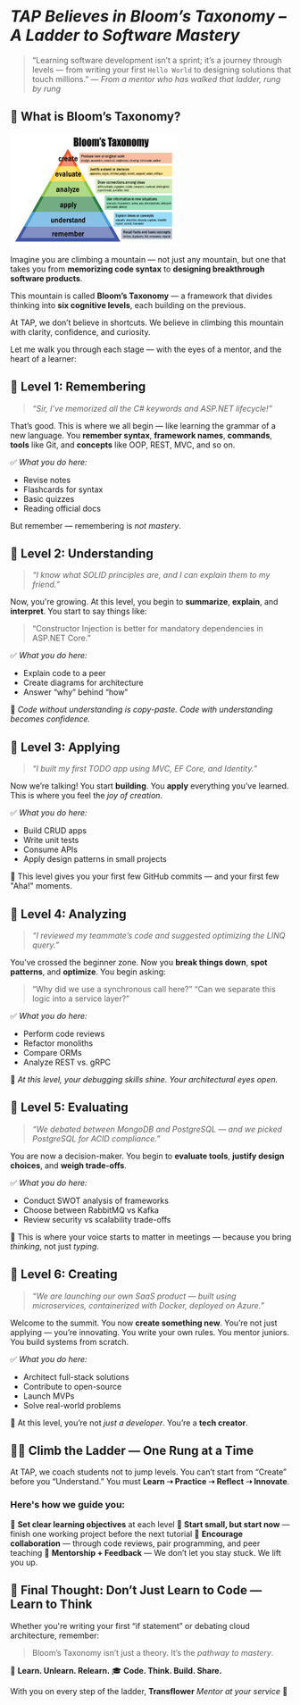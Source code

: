 
# *TAP Believes in Bloom’s Taxonomy – A Ladder to Software Mastery*

> “Learning software development isn’t a sprint; it’s a journey through levels — from writing your first `Hello World` to designing solutions that touch millions.”
> — *From a mentor who has walked that ladder, rung by rung*

## 🧠 What is Bloom’s Taxonomy?

<img src="/images/blooms-taxonomy.webp" width="300" height="200" />

Imagine you are climbing a mountain — not just any mountain, but one that takes you from **memorizing code syntax** to **designing breakthrough software products**.

This mountain is called **Bloom’s Taxonomy** — a framework that divides thinking into **six cognitive levels**, each building on the previous.

At TAP, we don’t believe in shortcuts. We believe in climbing this mountain with clarity, confidence, and curiosity.

Let me walk you through each stage — with the eyes of a mentor, and the heart of a learner:

## 🔹 Level 1: **Remembering**

> *“Sir, I’ve memorized all the C# keywords and ASP.NET lifecycle!”*

That’s good. This is where we all begin — like learning the grammar of a new language.
You **remember syntax**, **framework names**, **commands**, **tools** like Git, and **concepts** like OOP, REST, MVC, and so on.

✅ *What you do here:*

* Revise notes
* Flashcards for syntax
* Basic quizzes
* Reading official docs

But remember — remembering is *not mastery*.

## 🔹 Level 2: **Understanding**

> *“I know what SOLID principles are, and I can explain them to my friend.”*

Now, you're growing. At this level, you begin to **summarize**, **explain**, and **interpret**.
You start to say things like:

> “Constructor Injection is better for mandatory dependencies in ASP.NET Core.”

✅ *What you do here:*

* Explain code to a peer
* Create diagrams for architecture
* Answer “why” behind “how”

🔁 *Code without understanding is copy-paste. Code with understanding becomes confidence.*

## 🔹 Level 3: **Applying**

> *“I built my first TODO app using MVC, EF Core, and Identity.”*

Now we’re talking! You start **building**. You **apply** everything you’ve learned.
This is where you feel the *joy of creation*.

✅ *What you do here:*

* Build CRUD apps
* Write unit tests
* Consume APIs
* Apply design patterns in small projects

🎯 This level gives you your first few GitHub commits — and your first few "Aha!" moments.

## 🔹 Level 4: **Analyzing**

> *“I reviewed my teammate’s code and suggested optimizing the LINQ query.”*

You’ve crossed the beginner zone. Now you **break things down**, **spot patterns**, and **optimize**.
You begin asking:

> “Why did we use a synchronous call here?”
> “Can we separate this logic into a service layer?”

✅ *What you do here:*

* Perform code reviews
* Refactor monoliths
* Compare ORMs
* Analyze REST vs. gRPC

📌 *At this level, your debugging skills shine. Your architectural eyes open.*

## 🔹 Level 5: **Evaluating**

> *“We debated between MongoDB and PostgreSQL — and we picked PostgreSQL for ACID compliance.”*

You are now a decision-maker. You begin to **evaluate tools**, **justify design choices**, and **weigh trade-offs**.

✅ *What you do here:*

* Conduct SWOT analysis of frameworks
* Choose between RabbitMQ vs Kafka
* Review security vs scalability trade-offs

💬 This is where your voice starts to matter in meetings — because you bring *thinking*, not just *typing*.

## 🔹 Level 6: **Creating**

> *“We are launching our own SaaS product — built using microservices, containerized with Docker, deployed on Azure.”*

Welcome to the summit. You now **create something new**. You’re not just applying — you’re innovating.
You write your own rules. You mentor juniors. You build systems from scratch.

✅ *What you do here:*

* Architect full-stack solutions
* Contribute to open-source
* Launch MVPs
* Solve real-world problems

🌱 At this level, you’re not *just a developer*. You’re a **tech creator**.

## 🧗‍♀️ Climb the Ladder — One Rung at a Time

At TAP, we coach students not to jump levels. You can’t start from “Create” before you “Understand.”
You must **Learn ➝ Practice ➝ Reflect ➝ Innovate**.

### Here's how we guide you:

🔸 **Set clear learning objectives** at each level
🔸 **Start small, but start now** — finish one working project before the next tutorial
🔸 **Encourage collaboration** — through code reviews, pair programming, and peer teaching
🔸 **Mentorship + Feedback** — We don’t let you stay stuck. We lift you up.

## 🧩 Final Thought: **Don’t Just Learn to Code — Learn to Think**

Whether you're writing your first “if statement” or debating cloud architecture, remember:

> Bloom’s Taxonomy isn’t just a theory. It’s the *pathway to mastery*.

📌 **Learn. Unlearn. Relearn.**
🎓 **Code. Think. Build. Share.**

With you on every step of the ladder,
**Transflower**
*Mentor at your service* 🧡
